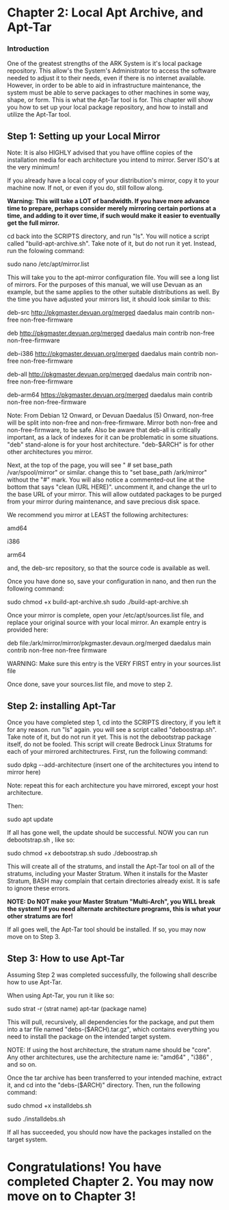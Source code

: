 # **Chapter 2: Local Apt Archive, and Apt-Tar**
### Introduction
One of the greatest strengths of the ARK System is it's local package repository. This allow's the System's Administrator to access the software needed to adjust it to their needs, even if there is no internet available. However, in order to be able to aid in infrastructure maintenance, the system must be able to serve packages to other machines in some way, shape, or form. This is what the Apt-Tar tool is for. This chapter will show you how to set up your local package repository, and how to install and utilize the Apt-Tar tool. 

## Step 1: Setting up your Local Mirror

Note: It is also HIGHLY advised that you have offline copies of the installation media for each architecture you intend to mirror. Server ISO's at the very minimum!

If you already have a local copy of your distribution's mirror, copy it to your machine now. If not, or even if you do, still follow along. 

**Warning: This will take a LOT of bandwidth. If you have more advance time to prepare, perhaps consider merely mirroring certain portions at a time, and adding to it over time, if such would make it easier to eventually get the full mirror.** 

cd back into the SCRIPTS directory, and run "ls". You will notice a script called "build-apt-archive.sh". Take note of it, but do not run it yet. Instead, run the folowing command: 

sudo nano /etc/apt/mirror.list

This will take you to the apt-mirror configuration file. You will see a long list of mirrors. For the purposes of this manual, we will use Devuan as an example, but the same applies to the other suitable distributions as well. By the time you have adjusted your mirrors list, it should look similar to this: 

deb-src http://pkgmaster.devuan.org/merged daedalus main contrib non-free non-free-firmware

deb http://pkgmaster.devuan.org/merged daedalus main contrib non-free non-free-firmware

deb-i386 http://pkgmaster.devuan.org/merged daedalus main contrib non-free non-free-firmware

deb-all http://pkgmaster.devuan.org/merged daedalus main contrib non-free non-free-firmware

deb-arm64 https://pkgmaster.devuan.org/merged daedalus main contrib non-free non-free-firmware

Note: From Debian 12 Onward, or Devuan Daedalus (5) Onward, non-free will be split into non-free and non-free-firmware. Mirror both non-free and non-free-firmware, to be safe. Also be aware that deb-all is critically important, as a lack of indexes for it can be problematic in some situations. "deb" stand-alone is for your host architecture. "deb-$ARCH" is for other other architectures you mirror. 

Next, at the top of the page, you will see " # set base_path /var/spool/mirror" or similar. change this to "set base_path /ark/mirror" without the "#" mark. You will also notice a commented-out line at the bottom that says "clean (URL HERE)". uncomment it, and change the url to the base URL of your mirror. This will allow outdated packages to be purged from your mirror during maintenance, and save precious disk space. 

We recommend you mirror at LEAST the following architectures:

amd64

i386

arm64 

and, the deb-src repository, so that the source code is available as well. 

Once you have done so, save your configuration in nano, and then run the following command: 

sudo chmod +x build-apt-archive.sh
sudo ./build-apt-archive.sh

Once your mirror is complete, open your /etc/apt/sources.list file, and replace your original source with your local mirror. An example entry is provided here: 


deb file:/ark/mirror/mirror/pkgmaster.devaun.org/merged daedalus main contrib non-free non-free firmware

WARNING: Make sure this entry is the VERY FIRST entry in your sources.list file

Once done, save your sources.list file, and move to step 2. 


## Step 2: installing Apt-Tar
Once you have completed step 1, cd into the SCRIPTS directory, if you left it for any reason. run "ls" again. you will see a script called "deboostrap.sh". Take note of it, but do not run it yet. This is not the debootstrap package itself, do not be fooled. This script will create Bedrock Linux Stratums for each of your mirrored architectrures. First, run the following command: 

sudo dpkg --add-architecture (insert one of the architectures you intend to mirror here)

Note: repeat this for each architecture you have mirrored, except your host architecture. 

Then: 

sudo apt update

If all has gone well, the update should be successful. NOW you can run debootstrap.sh , like so:

sudo chmod +x debootstrap.sh
sudo ./deboostrap.sh

This will create all of the stratums, and install the Apt-Tar tool on all of the stratums, including your Master Stratum. When it installs for the Master Stratum, BASH may complain that certain directories already exist. It is safe to ignore these errors. 

**NOTE: Do NOT make your Master Stratum "Multi-Arch", you WILL break the system! If you need alternate architecture programs, this is what your other stratums are for!**

If all goes well, the Apt-Tar tool should be installed. If so, you may now move on to Step 3. 

## Step 3: How to use Apt-Tar
Assuming Step 2 was completed successfully, the following shall describe how to use Apt-Tar. 

When using Apt-Tar, you run it like so: 

sudo strat -r (strat name) apt-tar (package name)

This will pull, recursively, all dependencies for the package, and put them into a tar file named "debs-($ARCH).tar.gz", which contains everything you need to install the package on the intended target system.

NOTE: If using the host architecture, the stratum name should be "core". Any other architectures, use the architecture name ie: "amd64" , "i386" , and so on. 

Once the tar archive has been transferred to your intended machine, extract it, and cd into the "debs-($ARCH)" directory. Then, run the following command:

sudo chmod +x installdebs.sh

sudo ./installdebs.sh

If all has succeeded, you should now have the packages installed on the target system. 


# **Congratulations! You have completed Chapter 2. You may now move on to Chapter 3!**
